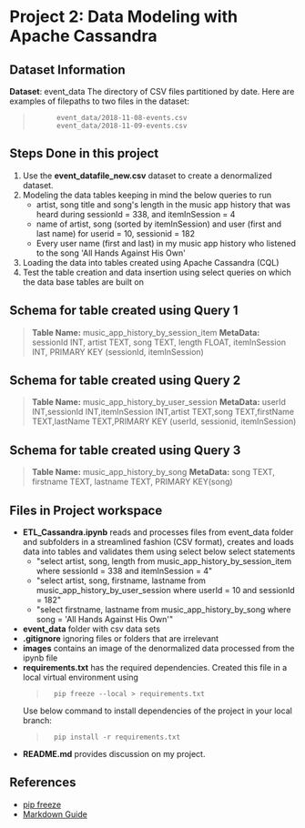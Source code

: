 # Project 2: Data Modeling with Apache Cassandra

## Dataset Information
**Dataset**: event_data
The directory of CSV files partitioned by date. Here are examples of filepaths to two files in the dataset:
>           event_data/2018-11-08-events.csv
>           event_data/2018-11-09-events.csv

## Steps Done in this project
1. Use the **event_datafile_new.csv** dataset to create a denormalized dataset. 
2. Modeling the data tables keeping in mind the below queries to run
    * artist, song title and song's length in the music app history that was heard during sessionId = 338, and itemInSession = 4
    * name of artist, song (sorted by itemInSession) and user (first and last name) for userid = 10, sessionid = 182
    * Every user name (first and last) in my music app history who listened to the song 'All Hands Against His Own'
3. Loading the data into tables created using Apache Cassandra (CQL)
4. Test the table creation and data insertion using select queries on which the data base tables are built on

## Schema for table created using Query 1
>**Table Name:** music_app_history_by_session_item 
**MetaData:** sessionId INT, artist TEXT, song TEXT, length FLOAT, itemInSession INT, PRIMARY KEY (sessionId, itemInSession)
## Schema for table created using Query 2
>**Table Name:** music_app_history_by_user_session 
**MetaData:** userId INT,sessionId INT,itemInSession INT,artist TEXT,song TEXT,firstName TEXT,lastName TEXT,PRIMARY KEY (userId, sessionid, itemInSession)
## Schema for table created using Query 3
>**Table Name:** music_app_history_by_song 
**MetaData:** song TEXT, firstname TEXT, lastname TEXT, PRIMARY KEY(song)

## Files in Project workspace

* **ETL_Cassandra.ipynb** reads and processes files from event_data folder and subfolders in a streamlined fashion (CSV format), creates and loads data into tables and validates them using select below select statements 
    * "select artist, song, length from music_app_history_by_session_item where sessionId = 338 and itemInSession = 4"
    * "select artist, song, firstname, lastname from music_app_history_by_user_session where userId = 10 and sessionId = 182"
    * "select firstname, lastname from music_app_history_by_song where song = 'All Hands Against His Own'"
* **event_data** folder with csv data sets
* **.gitignore** ignoring files or folders that are irrelevant
* **images** contains an image of the denormalized data processed from the ipynb file
* **requirements.txt** has the required dependencies. 
    Created this file in a local virtual environment using 
    >       pip freeze --local > requirements.txt
    Use below command to install dependencies of the project in your local branch:
    >       pip install -r requirements.txt
* **README.md** provides discussion on my project.

## References
* [pip freeze](https://stackoverflow.com/questions/54931275/pip-freeze-local)
* [Markdown Guide](https://www.markdownguide.org/basic-syntax/#paragraphs-1)
